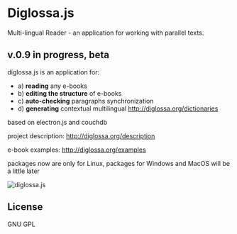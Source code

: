 # Diglossa.js

Multi-lingual Reader - an application for working with parallel texts.

## v.0.9 in progress, beta

diglossa.js is an application for:

- a) **reading** any e-books
- b) **editing the structure** of e-books
- c) **auto-checking** paragraphs synchronization
- d) **generating** contextual multilingual http://diglossa.org/dictionaries

based on electron.js and couchdb

project description: http://diglossa.org/description

e-book examples: http://diglossa.org/examples

packages now are only for Linux, packages for Windows and MacOS will be a little later

![diglossa.js](https://github.com/mbykov/diglossa.js/blob/master/resources/dgl-screenshot.png?raw=true "Diglossa.js")


## License

  GNU GPL
